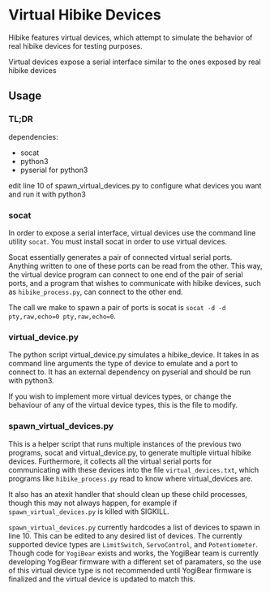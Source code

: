 # Virtual Hibike Devices

Hibike features virtual devices, which attempt to simulate the behavior of real hibike devices for testing purposes.

Virtual devices expose a serial interface similar to the ones exposed by real hibike devices

## Usage

### TL;DR

dependencies:
 - socat
 - python3
 - pyserial for python3

edit line 10 of spawn_virtual_devices.py to configure what devices you want and run it with python3

### socat

In order to expose a serial interface, virtual devices use the command line utility `socat`.
You must install socat in order to use virtual devices.

Socat essentially generates a pair of connected virtual serial ports. Anything written to one of these ports can be read from the other. This way, the virtual device program can connect to one end of the pair of serial ports, and a program that wishes to communicate with hibike devices, such as `hibike_process.py`, can connect to the other end.

The call we make to spawn a pair of ports is socat is `socat -d -d pty,raw,echo=0 pty,raw,echo=0`.

### virtual_device.py

The python script virtual_device.py simulates a hibike_device.
It takes in as command line arguments the type of device to emulate and a port to connect to.
It has an external dependency on pyserial and should be run with python3.

If you wish to implement more virtual devices types, or change the behaviour of any of the virtual device types, this is the file to modify.

### spawn_virtual_devices.py

This is a helper script that runs multiple instances of the previous two programs, socat and virtual_device.py, to generate multiple virtual hibike devices.
Furthermore, it collects all the virtual serial ports for communicating with these devices into the file `virtual_devices.txt`, which programs like `hibike_process.py` read to know where virtual_devices are.

It also has an atexit handler that should clean up these child processes, though this may not always happen, for example if `spawn_virtual_devices.py` is killed with SIGKILL.

`spawn_virtual_devices.py` currently hardcodes a list of devices to spawn in line 10. This can be edited to any desired list of devices. The currently supported device types are `LimitSwitch`, `ServoControl`, and `Potentiometer`. Though code for `YogiBear` exists and works, the YogiBear team is currently developing YogiBear firmware with a different set of paramaters, so the use of this virtual device type is not recommended until YogiBear firmware is finalized and the virtual device is updated to match this.